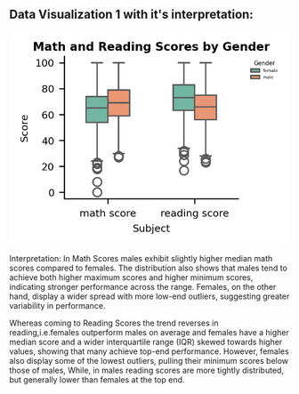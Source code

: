 Data Visualization 1 with it's interpretation: 
--------------------------------
![Math and Reading Scores by Gender](../plots/V1.png)

Interpretation: 
In Math Scores males exhibit slightly higher median math scores compared to females. The distribution also shows that males tend to achieve both higher maximum scores and higher minimum scores, indicating stronger performance across the range. Females, on the other hand, display a wider spread with more low-end outliers, suggesting greater variability in performance.

Whereas coming to Reading Scores the trend reverses in reading,i.e.females outperform males on average and females have a higher median score and a wider interquartile range (IQR) skewed towards higher values, showing that many achieve top-end performance. However, females also display some of the lowest outliers, pulling their minimum scores below those of males, While, in males reading scores are more tightly distributed, but generally lower than females at the top end.
